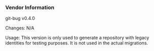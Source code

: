 ### Vendor Information
git-bug v0.4.0

Changes: N/A

Usage: This version is only used to generate a repository with legacy identities for testing purposes. It is not used in
the actual migrations.